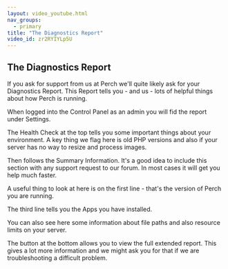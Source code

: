 ```yaml
---
layout: video_youtube.html
nav_groups:
  - primary
title: "The Diagnostics Report"
video_id: zr2RYIYLp5U
---
```


## The Diagnostics Report

If you ask for support from us at Perch we'll quite likely ask for your Diagnostics Report. This Report tells you - and us - lots of helpful things about how Perch is running.

When logged into the Control Panel as an admin you will fid the report under Settings.

The Health Check at the top tells you some important things about your environment. A key thing we flag here is old PHP versions and also if your server has no way to resize and process images.

Then follows the Summary Information. It's a good idea to include this section with any support request to our forum. In most cases it will get you help much faster.

A useful thing to look at here is on the first line - that's the version of Perch you are running.

The third line tells you the Apps you have installed.

You can also see here some information about file paths and also resource limits on your server. 

The button at the bottom allows you to view the full extended report. This gives a lot more information and we might ask you for that if we are troubleshooting a difficult problem.
